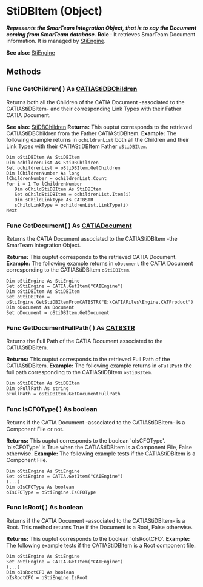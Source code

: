 # StiDBItem (Object)

**_Represents the SmarTeam Integration Object, that is to say the Document coming from SmarTeam database._**
**Role** : It retrieves SmarTeam Document information. It is managed by [StiEngine](../CATSmarTeamIntegInterfaces/interface_StiEngine_17314.md).

**See also:**      [StiEngine](../CATSmarTeamIntegInterfaces/interface_StiEngine_17314.md)

## Methods

### Func **GetChildren**( ) As [CATIAStiDBChildren](../CATSmarTeamIntegInterfaces/interface_StiDBChildren_34351.md)

Returns both all the Children of the CATIA Document -associated to the CATIAStiDBItem- and their corresponding Link Types with their Father CATIA Document.

**See also:**      [StiDBChildren](../CATSmarTeamIntegInterfaces/interface_StiDBChildren_34351.md) **Returns:**      This ouptut corresponds to the retrieved CATIAStiDBChildren from the Father CATIAStiDBItem.  **Example:**      The following example returns in `ochildrenList` both all the Children and their Link Types with their CATIAStiDBItem Father `oStiDBItem`.

```VBScript
Dim oStiDBItem As StiDBItem
Dim ochildrenList As StiDBChildren
Set ochildrenList = oStiDBItem.GetChildren
Dim lChildrenNumber As long
lChildrenNumber = ochildrenList.Count
For i = 1 To lChildrenNumber
   Dim oChildStiDBItem As StiDBItem
   Set oChildStiDBItem = ochildrenList.Item(i)
   Dim sChildLinkType As CATBSTR
   sChildLinkType = ochildrenList.LinkType(i)
Next

```

### Func **GetDocument**( ) As [CATIADocument](../InfInterfaces/interface_Document_14456.md)

Returns the CATIA Document associated to the CATIAStiDBItem -the SmarTeam Integration Object.

**Returns:**      This ouptut corresponds to the retrieved CATIA Document.  **Example:**      The following example returns in `oDocument` the CATIA Document corresponding to the CATIAStiDBItem `oStiDBItem`.

```VBScript
Dim oStiEngine As StiEngine
Set oStiEngine = CATIA.GetItem("CAIEngine")
Dim oStiDBItem As StiDBItem
Set oStiDBItem = oStiEngine.GetStiDBItemFromCATBSTR("E:\CATIAFiles\Engine.CATProduct")
Dim oDocument As Document
Set oDocument = oStiDBItem.GetDocument

```

### Func **GetDocumentFullPath**( ) As [CATBSTR](../System/typedef_CATBSTR_8129.md)

Returns the Full Path of the CATIA Document associated to the CATIAStiDBItem.

**Returns:**      This ouptut corresponds to the retrieved Full Path of the CATIAStiDBItem.  **Example:**      The following example returns in `oFullPath` the full path corresponding to the CATIAStiDBItem `oStiDBItem`.

```VBScript
Dim oStiDBItem As StiDBItem
Dim oFullPath As string
oFullPath = oStiDBItem.GetDocumentFullPath

```

### Func **IsCFOType**( ) As boolean

Returns if the CATIA Document -associated to the CATIAStiDBItem- is a Component File or not.

**Returns:**      This ouptut corresponds to the boolean 'oIsCFOType'. 'oIsCFOType' is True when the CATIAStiDBItem is a Component File, False otherwise.  **Example:**      The following example tests if the CATIAStiDBItem is a Component File.

```VBScript
Dim oStiEngine As StiEngine
Set oStiEngine = CATIA.GetItem("CAIEngine")
(...)
Dim oIsCFOType As boolean
oIsCFOType = oStiEngine.IsCFOType

```

### Func **IsRoot**( ) As boolean

Returns if the CATIA Document -associated to the CATIAStiDBItem- is a Root. This method returns True if the Document is a Root, False otherwise.

**Returns:**      This ouptut corresponds to the boolean 'oIsRootCFO'.  **Example:**      The following example tests if the CATIAStiDBItem is a Root component file.

```VBScript
Dim oStiEngine As StiEngine
Set oStiEngine = CATIA.GetItem("CAIEngine")
(...)
Dim oIsRootCFO As boolean
oIsRootCFO = oStiEngine.IsRoot

```